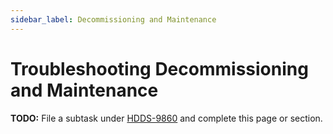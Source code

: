 ```yaml
---
sidebar_label: Decommissioning and Maintenance
---
```


# Troubleshooting Decommissioning and Maintenance

**TODO:** File a subtask under [HDDS-9860](https://issues.apache.org/jira/browse/HDDS-9860) and complete this page or section.

